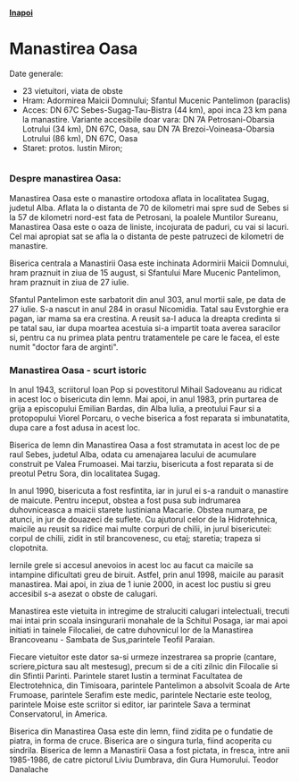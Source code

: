 <h4 class="right"><a href="/transilvania">Inapoi</a></h4>

# Manastirea Oasa

Date generale:

* 23 vietuitori, viata de obste
* Hram: Adormirea Maicii Domnului; Sfantul Mucenic Pantelimon (paraclis)
* Acces: DN 67C Sebes-Sugag-Tau-Bistra (44 km), apoi inca 23 km pana la manastire. Variante accesibile doar vara: DN 7A Petrosani-Obarsia Lotrului (34 km), DN 67C, Oasa, sau DN 7A Brezoi-Voineasa-Obarsia Lotrului (86 km), DN 67C, Oasa
* Staret: protos. Iustin Miron;

<figure class="center"><img src="/images/oasa.jpg" alt=""></figure>

### Despre manastirea Oasa:

Manastirea Oasa este o manastire ortodoxa aflata in localitatea Sugag, judetul Alba. Aflata la o distanta de 70 de kilometri mai spre sud de Sebes si la 57 de kilometri nord-est fata de Petrosani, la poalele Muntilor Sureanu, Manastirea Oasa este o oaza de liniste, incojurata de paduri, cu vai si lacuri. Cel mai apropiat sat se afla la o distanta de peste patruzeci de kilometri de manastire.

Biserica centrala a Manastirii Oasa este inchinata Adormirii Maicii Domnului, hram praznuit in ziua de 15 august, si Sfantului Mare Mucenic Pantelimon, hram praznuit in ziua de 27 iulie.

Sfantul Pantelimon este sarbatorit din anul 303, anul mortii sale, pe data de 27 iulie. S-a nascut in anul 284 in orasul Nicomidia. Tatal sau Evstorghie era pagan, iar mama sa era crestina. A reusit sa-l aduca la dreapta credinta si pe tatal sau, iar dupa moartea acestuia si-a impartit toata averea saracilor si, pentru ca nu primea plata pentru tratamentele pe care le facea, el este numit "doctor fara de arginti".

### Manastirea Oasa - scurt istoric

In anul 1943, scriitorul Ioan Pop si povestitorul Mihail Sadoveanu au ridicat in acest loc o bisericuta din lemn. Mai apoi, in anul 1983, prin purtarea de grija a episcopului Emilian Bardas, din Alba Iulia, a preotului Faur si a protopopului Viorel Porcaru, o veche biserica a fost reparata si imbunatatita, dupa care a fost adusa in acest loc.
  
Biserica de lemn din Manastirea Oasa a fost stramutata in acest loc de pe raul Sebes, judetul Alba, odata cu amenajarea lacului de acumulare construit pe Valea Frumoasei. Mai tarziu, bisericuta a fost reparata si de preotul Petru Sora, din localitatea Sugag.

In anul 1990, bisericuta a fost resfintita, iar in jurul ei s-a randuit o manastire de maicute. Pentru inceput, obstea a fost pusa sub indrumarea duhovniceasca a maicii starete Iustiniana Macarie. Obstea numara, pe atunci, in jur de douazeci de suflete. Cu ajutorul celor de la Hidrotehnica, maicile au reusit sa ridice mai multe corpuri de chilii, in jurul bisericutei: corpul de chilii, zidit in stil brancovenesc, cu etaj; staretia; trapeza si clopotnita.
  
Iernile grele si accesul anevoios in acest loc au facut ca maicile sa intampine dificultati greu de biruit. Astfel, prin anul 1998, maicile au parasit manastirea. Mai apoi, in ziua de 1 iunie 2000, in acest loc pustiu si greu accesibil s-a asezat o obste de calugari.

Manastirea este vietuita in intregime de straluciti calugari intelectuali, trecuti mai intai prin scoala insingurarii monahale de la Schitul Posaga, iar mai apoi initiati in tainele Filocaliei, de catre duhovnicul lor de la Manastirea Brancoveanu - Sambata de Sus,parintele Teofil Paraian.
  
Fiecare vietuitor este dator sa-si urmeze inzestrarea sa proprie (cantare, scriere,pictura sau alt mestesug), precum si de a citi zilnic din Filocalie si din Sfintii Parinti. Parintele staret Iustin a terminat Facultatea de Electrotehnica, din Timisoara, parintele Pantelimon a absolvit Scoala de Arte Frumoase, parintele Serafim este medic, parintele Nectarie este teolog, parintele Moise este scriitor si editor, iar parintele Sava a terminat Conservatorul, in America.

Biserica din Manastirea Oasa este din lemn, fiind zidita pe o fundatie de piatra, in forma de cruce. Biserica are o singura turla, fiind acoperita cu sindrila. Biserica de lemn a Manastirii Oasa a fost pictata, in fresca, intre anii 1985-1986, de catre pictorul Liviu Dumbrava, din Gura Humorului.
Teodor Danalache
 
 

